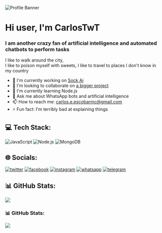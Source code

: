![Profile Banner](https://files.catbox.moe/ek1uz6.jpg)

# Hi user, I'm CarlosTwT
### I am another crazy fan of artificial intelligence and automated chatbots to perform tasks

I like to walk around the city,  
I like to poison myself with sweets, 
I like to travel to places I don't know in my country 

- 🔭 I'm currently working on [Sock Ai](https://github.com/CarlosTwT/bot)
- 👯 I'm looking to collaborate on [a bigger project]()
- 🌱 I'm currently learning Node.js
- 💬 Ask me about  WhatsApp bots and artificial intelligence 
- 📫 How to reach me: carlos.e.escobarmc@gmail.com
- ⚡ Fun fact:  I'm terribly bad at explaining things

## 💻 Tech Stack:
![JavaScript](https://img.shields.io/badge/JavaScript-F7DF1E?style=for-the-badge&logo=javascript&logoColor=white) ![Node.js](https://img.shields.io/badge/Node.js-339933?style=for-the-badge&logo=node.js&logoColor=white) ![MongoDB](https://img.shields.io/badge/MongoDB-47A248?style=for-the-badge&logo=mongodb&logoColor=white)

## 🌐 Socials:
[![twitter](https://img.shields.io/badge/twitter-EEscobarqt-1DA1F2?style=for-the-badge&logo=twitter&logoColor=white)](https://twitter.com/EEscobarqt) [![facebook](https://img.shields.io/badge/facebook-CarlosE.Escobar-1877F2?style=for-the-badge&logo=facebook&logoColor=white)](https://www.facebook.com/share/19kRQcCFBx/) [![instagram](https://img.shields.io/badge/instagram-c4rl0s_9e-E4405F?style=for-the-badge&logo=instagram&logoColor=white)](https://instagram.com/c4rl0s_9e) [![whatsapp](https://img.shields.io/badge/whatsapp-+593991398786-25D366?style=for-the-badge&logo=whatsapp&logoColor=white)](https://wa.me/593991398786) [![telegram](https://img.shields.io/badge/telegram-CarlaoE-26A5E4?style=for-the-badge&logo=telegram&logoColor=white)](https://t.me/CarlaoE )

## 📊 GitHub Stats:
![](https://komarev.com/ghpvc/?username=CarlosTwT&label=Profile%20views&color=0e75b6&style=flat)

### 📊 GitHub Stats:
![](https://github-readme-stats.vercel.app/api?username=CarlosTwT&show_icons=true&theme=radical)

